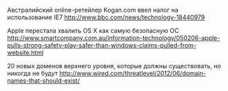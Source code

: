 Австралийский online-ретейлер Kogan.com ввел налог на использование IE7
http://www.bbc.com/news/technology-18440979

Apple перестала хвалить OS X как самую безопасную ОС
http://www.smartcompany.com.au/information-technology/050206-apple-pulls-strong-safety-play-safer-than-windows-claims-pulled-from-website.html

20 новых доменов верхнего уровня, которые должны существовать, но никогда не будут
http://www.wired.com/threatlevel/2012/06/domain-names-that-should-exist/

